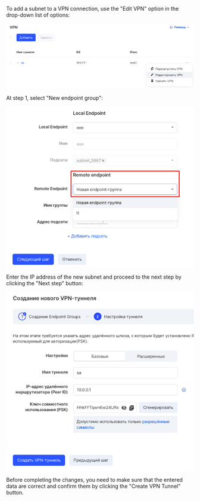 To add a subnet to a VPN connection, use the "Edit VPN" option in the drop-down list of options:

![](./assets/1596057434345-1596057434345.png)

At step 1, select "New endpoint group":

![](./assets/1596057507788-1596057507788.png)

Enter the IP address of the new subnet and proceed to the next step by clicking the "Next step" button:

![](./assets/1596057600143-1596057600143.png)

Before completing the changes, you need to make sure that the entered data are correct and confirm them by clicking the "Create VPN Tunnel" button.